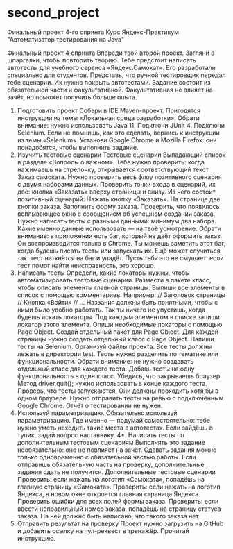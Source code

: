 # second_project
Финальный проект 4-го спринта
Курс Яндекс-Практикум "Автоматизатор тестирования на Java"

Финальный проект 4 спринта
Впереди твой второй проект. Загляни в шпаргалки, чтобы повторить теорию.
Тебе предстоит написать автотесты для учебного сервиса «Яндекс.Самокат». Его разработали специально для студентов.
Представь, что ручной тестировщик передал тебе сценарии. Их нужно покрыть автотестами. 
Задание состоит из обязательной части и факультативной. Факультативная не влияет на зачёт, но поможет получить больше опыта. 
1. Подготовить проект
Собери в IDE Maven-проект. Пригодятся инструкции из темы «Локальная среда разработки». Обрати внимание: нужно использовать Java 11.
Подключи JUnit 4. 
Подключи Selenium. Если не помнишь, как это сделать, вернись к инструкции из темы «Selenium».
Установи Google Chrome и Mozilla Firefox: они понадобятся, чтобы выполнить задание.
2. Изучить тестовые сценарии
Тестовые сценарии
Выпадающий список в разделе «Вопросы о важном». Тебе нужно проверить: когда нажимаешь на стрелочку, открывается соответствующий текст.
Заказ самоката. Нужно проверить весь флоу позитивного сценария с двумя наборами данных. Проверить точки входа в сценарий, их две: кнопка «Заказать» вверху страницы и внизу.
Из чего состоит позитивный сценарий:
Нажать кнопку «Заказать». На странице две кнопки заказа.
Заполнить форму заказа.
Проверить, что появилось всплывающее окно с сообщением об успешном создании заказа.
Нужно написать тесты с разными данными: минимум два набора. Какие именно данные использовать — на твоё усмотрение.
Обрати внимание: в приложении есть баг, который не даёт оформить заказ. Он воспроизводится только в Chrome.
Ты можешь заметить этот баг, когда будешь писать тесты или запускать их. Ещё может случиться так: тест наткнётся на баг и упадёт. Пусть тебя это не смущает: если тест помог найти неисправность, это хорошо.
3. Написать тесты
Определи, какие локаторы нужны, чтобы автоматизировать тестовые сценарии. Размести в пакете класс, чтобы описать элементы главной страницы. Выпиши все элементы в список с помощью комментариев. Например:
// Заголовок страницы
// Кнопка «Войти»
// ... 
Названия должны быть понятными, чтобы с ними было удобно работать. Так ты ничего не упустишь, когда будешь искать локаторы.
Под каждым элементом в списке запиши локатор этого элемента.
Опиши необходимые локаторы с помощью Page Object.
Создай отдельный пакет для Page Object.
Для каждой страницы нужно создать отдельный класс с Page Object.
Напиши тесты на Selenium.
Организуй файлы проекта. Все тесты должны лежать в директории test. Тесты нужно разделить по тематике или функциональности. Обрати внимание: не нужно создавать отдельный класс для каждого теста. Добавь тесты на одну функциональность в один класс.
Убедись, что закрываешь браузер. Метод driver.quit(); нужно использовать в конце каждого теста.
Проверь, что тесты запускаются. Они должны проходить хотя бы в одном браузере. Нужно отправить тесты на ревью с подключённым Google Chrome.
Отчёт о тестировании не нужен.
5. Используй параметризацию.
Обязательно используй параметризацию. Где именно — подумай самостоятельно: тебе нужно уметь находить такие места в автотестах. Если зайдёшь в тупик, задай вопрос наставнику.
4*. Написать тесты по дополнительным тестовым сценариям
Выполнять это задание необязательно: оно не повлияет на зачёт. 
Сдавать задания можно только одновременно с обязательной частью работы. Если отправишь обязательную часть на проверку, дополнительные задания сдать не получится.
Дополнительные тестовые сценарии
Проверить: если нажать на логотип «Самоката», попадёшь на главную страницу «Самоката».
Проверить: если нажать на логотип Яндекса, в новом окне откроется главная страница Яндекса.
Проверить ошибки для всех полей формы заказа.
Проверить: если ввести неправильный номер заказа, попадёшь на страницу статуса заказа. На ней должно быть написано, что такого заказа нет.
5. Отправить результат на проверку
Проект нужно загрузить на GitHub и добавить ссылку на пул-реквест в тренажёр. Прочитай инструкцию.
